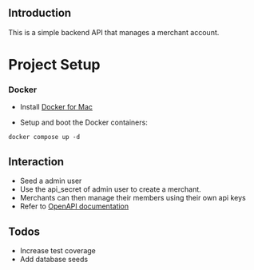 ## Introduction

This is a simple backend API that manages a merchant account.

# Project Setup

### Docker

* Install [Docker for Mac](https://docs.docker.com/docker-for-mac/install/)

* Setup and boot the Docker containers:

```
docker compose up -d
```

## Interaction

- Seed a admin user 
- Use the api_secret of admin user to create a merchant.
- Merchants can then manage their members using their own api keys
- Refer to [OpenAPI documentation](openapi.yaml)

## Todos
- Increase test coverage
- Add database seeds